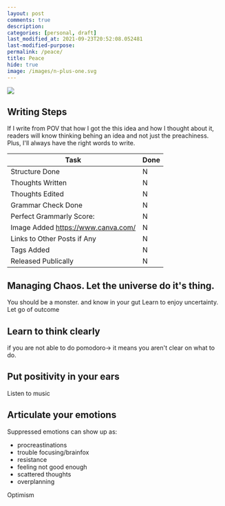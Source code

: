 ```yaml
---
layout: post
comments: true
description:
categories: [personal, draft]
last_modified_at: 2021-09-23T20:52:08.052481
last-modified-purpose:
permalink: /peace/
title: Peace
hide: true
image: /images/n-plus-one.svg
---
```

![](/images/switch-jobs.jpg)

## Writing Steps

If I write from POV that how I got the this idea and how I thought about it, readers will know thinking behing an idea and not just the preachiness. Plus, I'll always have the right words to write.

| Task                        | Done |
|-----------------------------|------|
| Structure Done              | N    |
| Thoughts Written            | N    |
| Thoughts Edited             | N    |
| Grammar Check Done          | N    |
| Perfect Grammarly Score:    | N    |
| Image Added  https://www.canva.com/                | N    |
| Links to Other Posts if Any | N    |
| Tags Added                  | N    |
| Released Publically         | N    |


## Managing Chaos. Let the universe do it's thing.

You should be a monster. and know in your gut
Learn to enjoy uncertainty.
Let go of outcome


## Learn to think clearly

if you are not able to do pomodoro-> it means you aren't clear on what to do. 

## Put positivity in your ears

Listen to music

## Articulate your emotions

Suppressed emotions can show up as:
- procreastinations
- trouble focusing/brainfox
- resistance
- feeling not good enough
- scattered thoughts
- overplanning

Optimism